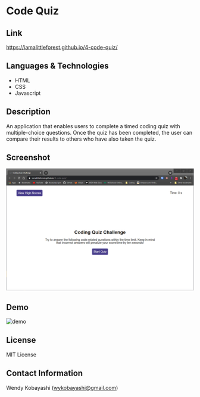 # Code Quiz

## Link
https://iamalittleforest.github.io/4-code-quiz/

## Languages & Technologies 
* HTML
* CSS
* Javascript

## Description
An application that enables users to complete a timed coding quiz with multiple-choice questions. Once the quiz has been completed, the user can compare their results to others who have also taken the quiz.

## Screenshot
<img src="assets/images/README-screenshot.PNG" alt="screenshot">

## Demo
<img src="assets/images/README-demo.gif" alt="demo">

## License
MIT License

## Contact Information
Wendy Kobayashi (<wykobayashi@gmail.com>)